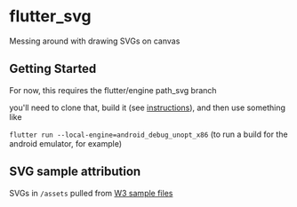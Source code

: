 # flutter_svg

Messing around with drawing SVGs on canvas

## Getting Started

For now, this requires the flutter/engine path_svg branch

you'll need to clone that, build it (see [instructions](https://github.com/flutter/engine/blob/master/CONTRIBUTING.md)), and then use something like

`flutter run --local-engine=android_debug_unopt_x86` (to run a build for the android emulator, for example)

## SVG sample attribution

SVGs in `/assets` pulled from [W3 sample files](https://dev.w3.org/SVG/tools/svgweb/samples/svg-files/)